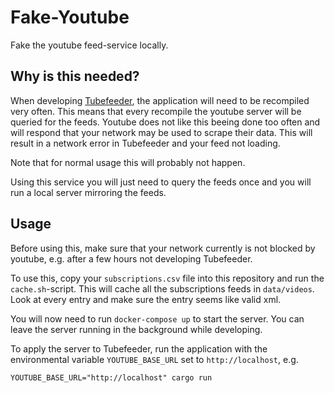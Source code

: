 # Fake-Youtube

Fake the youtube feed-service locally.

## Why is this needed?

When developing [Tubefeeder](https://github.com/Schmiddiii/Tubefeeder), the 
application will need to be recompiled very often. 
This means that every recompile the youtube server will be queried for the feeds. 
Youtube does not like this beeing done too often and will respond that your 
network may be used to scrape their data. 
This will result in a network error in Tubefeeder and your feed not loading.

Note that for normal usage this will probably not happen.

Using this service you will just need to query the feeds once and you will run 
a local server mirroring the feeds.

## Usage

Before using this, make sure that your network currently is not blocked by
youtube, e.g. after a few hours not developing Tubefeeder.

To use this, copy your `subscriptions.csv` file into this repository and run 
the `cache.sh`-script.
This will cache all the subscriptions feeds in `data/videos`. Look at every 
entry and make sure the entry seems like valid xml.

You will now need to run `docker-compose up` to start the server. You can 
leave the server running in the background while developing.

To apply the server to Tubefeeder, run the application with the environmental 
variable `YOUTUBE_BASE_URL` set to `http://localhost`, e.g.

```
YOUTUBE_BASE_URL="http://localhost" cargo run
```
